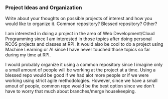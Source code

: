 ### Project Ideas and Organization
Write about your thoughts on possible projects of interest and how you would like to organize it. Common repository? Blessed repository? Other?

I am interested in doing a project in the area of Web Development/Cloud Programming since I am interested in those topics after doing 
personal RCOS projects and classes at RPI. It would also be cool to do a project using Machine Learning or AI since I have never touched
those topics so far during my time at RPI. 

I would probably organize it using a common repository since I imagine only a small amount of people will be working at the project at a time.
Using a blessed repo would be good if we had alot more people or if we were working using strict agile methodologies. However, since we have
a small amout of people, common repo would be the best option since we don't have to worry that much about branches/merge housekeeping.